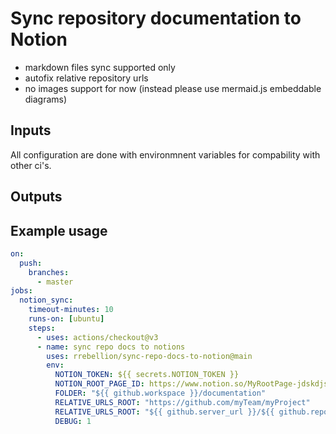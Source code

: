 # Sync repository documentation to Notion

- markdown files sync supported only
- autofix relative repository urls
- no images support for now (instead please use mermaid.js embeddable diagrams)

## Inputs

All configuration are done with environmnent variables for compability with other ci's.

## Outputs

## Example usage

```yaml
on:
  push:
    branches:
      - master
jobs:
  notion_sync:
    timeout-minutes: 10
    runs-on: [ubuntu]
    steps:
      - uses: actions/checkout@v3
      - name: sync repo docs to notions
        uses: rrebellion/sync-repo-docs-to-notion@main
        env:
          NOTION_TOKEN: ${{ secrets.NOTION_TOKEN }}
          NOTION_ROOT_PAGE_ID: https://www.notion.so/MyRootPage-jdskdjs8yd83dheeee
          FOLDER: "${{ github.workspace }}/documentation"
          RELATIVE_URLS_ROOT: "https://github.com/myTeam/myProject"
          RELATIVE_URLS_ROOT: "${{ github.server_url }}/${{ github.repository }}"
          DEBUG: 1
```
